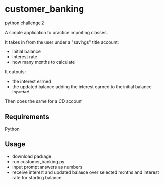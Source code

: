 # customer_banking
 python challenge 2  
   
 A simple application to practice importing classes.  
   
 It takes in from the user under a "savings" title account:
- initial balance
- interest rate
- how many months to calculate  

It outputs:  

- the interest earned
- the updated balance adding the interest earned to the initial balance inputted  

Then does the same for a CD account  

## Requirements
Python

## Usage
- download package
- run customer_banking.py
- input prompt answers as numbers
- receive interest and updated balance over selected months and interest rate for starting balance